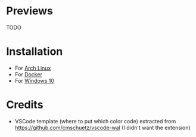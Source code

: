 # Previews

TODO

# Installation

- For [Arch Linux](README.ARCH.md)
- For [Docker](README.DOCKER.md)
- For [Windows 10](README.WINDOWS.md)

# Credits

- VSCode template (where to put which color code) extracted from https://github.com/cmschuetz/vscode-wal (I didn't want the extension)
